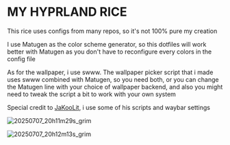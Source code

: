 # MY HYPRLAND RICE
This rice uses configs from many repos, so it's not 100% pure my creation

I use Matugen as the color scheme generator, so this dotfiles will work better with Matugen as you don't have to reconfigure every colors in the config file

As for the wallpaper, i use swww. The wallpaper picker script that i made uses swww combined with Matugen, so you need both, or you can change the Matugen line with your choice of wallpaper backend, and also you might need to tweak the script a bit to work with your own system

Special credit to [JaKooLit](https://github.com/JaKooLit), i use some of his scripts and waybar settings

![20250707_20h11m29s_grim](https://github.com/user-attachments/assets/aa3eefa1-2d79-49a1-931f-815e42032887)


![20250707_20h12m13s_grim](https://github.com/user-attachments/assets/8dbce2ac-3ac1-4434-9266-03a8ae8d17c8)
